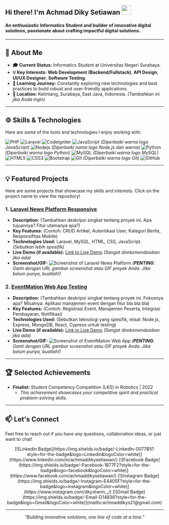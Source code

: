 <div>
  <h2>Hi there! I'm Achmad Diky Setiawan <img src="https://raw.githubusercontent.com/MartinHeinz/MartinHeinz/master/wave.gif" width="30"></h2>
  <h4>An enthusiastic Informatics Student and builder of innovative digital solutions, passionate about crafting impactful digital solutions.</h4>
</div>

---

## 🚀 About Me

* **🎓 Current Status:** Informatics Student at Universitas Negeri Surabaya.
* **💡 Key Interests:** **Web Development (Backend/Fullstack)**, **API Design**, **UI/UX Designer**, **Software Testing**.
* **🌱 Learning Journey:** Constantly exploring new technologies and best practices to build robust and user-friendly applications.
* **📍 Location:** Ketintang, Surabaya, East Java, Indonesia. *(Tambahkan ini jika Anda ingin)*

---

## ⚙️ Skills & Technologies

Here are some of the tools and technologies I enjoy working with:

![PHP](https://img.shields.io/badge/-PHP-777BB4?style=flat-square&logo=php&logoColor=white) ![Laravel](https://img.shields.io/badge/Laravel-FF2D20?style=flat-square&logo=laravel&logoColor=white) ![CodeIgniter](https://img.shields.io/badge/CodeIgniter-EE422F?style=flat-square&logo=codeigniter&logoColor=white) ![JavaScript](https://img.shields.io/badge/-JavaScript-F7DF1E?style=flat-square&logo=javascript&logoColor=black) *(Diperbaiki warna logo JavaScript)*
![Nodejs](https://img.shields.io/badge/-Node.js-339933?style=flat-square&logo=node.js&logoColor=white) *(Diperbaiki nama logo Node.js dan warna)* ![Python](https://img.shields.io/badge/-Python-3776AB?style=flat-square&logo=python&logoColor=white) *(Diperbaiki warna logo Python)* ![MySQL](https://img.shields.io/badge/-MySQL-4479A1?style=flat-square&logo=mysql&logoColor=white) *(Diperbaiki warna logo MySQL)*
![HTML5](https://img.shields.io/badge/-HTML5-E34F26?style=flat-square&logo=html5&logoColor=white)
![CSS3](https://img.shields.io/badge/-CSS3-1572B6?style=flat-square&logo=css3)
![Bootstrap](https://img.shields.io/badge/-Bootstrap-563D7C?style=flat-square&logo=bootstrap)
![Git](https://img.shields.io/badge/-Git-F05032?style=flat-square&logo=git&logoColor=white) *(Diperbaiki warna logo Git)*
![GitHub](https://img.shields.io/badge/-GitHub-181717?style=flat-square&logo=github)

---

## 💡 Featured Projects

Here are some projects that showcase my skills and interests. Click on the project name to view the repository!

### 1. [Laravel News Platform Responsive](https://github.com/yourusername/Laravel-News-Platform-Responsive)
* **Description:** (Tambahkan deskripsi singkat tentang proyek ini. Apa tujuannya? Fitur utamanya apa?)
* **Key Features:** (Contoh: CRUD Artikel, Autentikasi User, Kategori Berita, Responsifitas Mobile)
* **Technologies Used:** Laravel, MySQL, HTML, CSS, JavaScript. *(Sebutkan lebih spesifik)*
* **Live Demo (if available):** [Link to Live Demo](https://your-live-demo-link.com) *(Sangat direkomendasikan jika ada)*
* **Screenshot/GIF:**
    ![Screenshot of Laravel News Platform](https://your-image-host.com/laravel-news-platform-screenshot.png)
    *(**PENTING**: Ganti dengan URL gambar screenshot atau GIF proyek Anda. Jika belum punya, buatlah!)*

### 2. [EventMation Web App Testing](https://github.com/yourusername/EventMation-Web-App-Testing)
* **Description:** (Tambahkan deskripsi singkat tentang proyek ini. Fokusnya apa? Misalnya: Aplikasi manajemen event dengan fitur bla bla bla)
* **Key Features:** (Contoh: Registrasi Event, Manajemen Peserta, Integrasi Pembayaran, Notifikasi)
* **Technologies Used:** (Sebutkan teknologi yang spesifik, misal: Node.js, Express, MongoDB, React, Cypress untuk testing)
* **Live Demo (if available):** [Link to Live Demo](https://your-live-demo-link.com) *(Sangat direkomendasikan jika ada)*
* **Screenshot/GIF:**
    ![Screenshot of EventMation Web App](https://your-image-host.com/eventmation-web-app-screenshot.png)
    *(**PENTING**: Ganti dengan URL gambar screenshot atau GIF proyek Anda. Jika belum punya, buatlah!)*

---

## 🏆 Selected Achievements

* **Finalist:** Student Competency Competition (LKS) in Robotics | 2022
    * *This achievement showcases your competitive spirit and practical problem-solving skills.*

---

## 📫 Let's Connect

Feel free to reach out if you have any questions, collaboration ideas, or just want to chat!

<div align="center">
  [![Linkedin Badge](https://img.shields.io/badge/-LinkedIn-0077B5?style=for-the-badge&logo=Linkedin&logoColor=white)](https://www.linkedin.com/in/achmaddikysetiawan/)
  [![Facebook Badge](https://img.shields.io/badge/-Facebook-1877F2?style=for-the-badge&logo=facebook&logoColor=white)](https://www.facebook.com/achmaddikysetiawan/)
  [![Instagram Badge](https://img.shields.io/badge/-Instagram-E4405F?style=for-the-badge&logo=instagram&logoColor=white)](https://www.instagram.com/dkystwnn._/)
  [![Gmail Badge](https://img.shields.io/badge/-Email-D14836?style=for-the-badge&logo=Gmail&logoColor=white)](mailto:achmaddikys21@gmail.com)
</div>

---

<p align="center"><i>"Building innovative solutions, one line of code at a time."</i></p>
